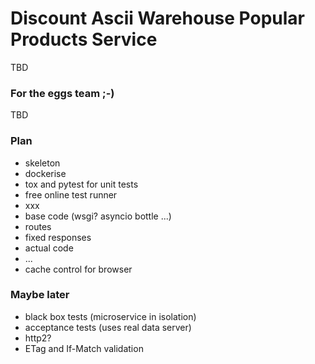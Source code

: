 # Discount Ascii Warehouse Popular Products Service
TBD
### For the eggs team ;-)
TBD

### Plan
* skeleton
* dockerise
* tox and pytest for unit tests
* free online test runner
* xxx
* base code (wsgi? asyncio bottle ...)
* routes
* fixed responses
* actual code
* ...
* cache control for browser

### Maybe later
* black box tests (microservice in isolation)
* acceptance tests (uses real data server)
* http2?
* ETag and If-Match validation
